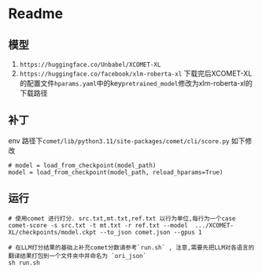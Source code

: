 # Readme

## 模型
1. `https://huggingface.co/Unbabel/XCOMET-XL`
2. `https://huggingface.co/facebook/xlm-roberta-xl`
下载完后XCOMET-XL的配置文件`hparams.yaml`中的key`pretrained_model`修改为xlm-roberta-xl的下载路径

## 补丁
env 路径下`comet/lib/python3.11/site-packages/comet/cli/score.py` 如下修改
```
# model = load_from_checkpoint(model_path)
model = load_from_checkpoint(model_path, reload_hparams=True)
```
## 运行 
```
# 使用comet 进行打分. src.txt,mt.txt,ref.txt 以行为单位,每行为一个case
comet-score -s src.txt -t mt.txt -r ref.txt --model  .../XCOMET-XL/checkpoints/model.ckpt --to_json comet.json --gpus 1
```

```
# 在LLM打分结果的基础上补充comet分数请参考`run.sh` , 注意,需要先把LLM对各语言的翻译结果打包到一个文件夹中并命名为 `ori_json`
sh run.sh
```
